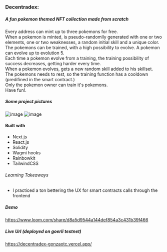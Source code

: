
### Decentradex: 
##### A fun pokemon themed NFT collection made from scratch

Every address can mint up to three pokemons for free. <br>
When a pokemon is minted, is pseudo-randomlly generated with one or two elements, one or two weaknesses, a random initial skill and a unique color.<br>
The pokemons can be trained, with a high possibility to evolve. A pokemon can evolve up to evolution 5.<br>
Each time a pokemon evolve from a training, the training possibility of success decreases, getting harder every time.<br>
When a pokemon evolves, gets a new random skill added to his skillset. <br>
The pokemons needs to rest, so the training function has a cooldown (predifined in the smart contract.) <br>
Only the pokemon owner can train it's pokemons. <br>
Have fun!.



##### Some project pictures

![image](https://user-images.githubusercontent.com/86085168/182061269-38f979f3-10bc-47b5-8f97-ec2ade11edd7.png)
![image](https://user-images.githubusercontent.com/86085168/182061351-3d5d5c1d-e394-46b1-971e-9ffa4fe191c6.png)

#### Built with
 - Next.js
 - React.js
 - Solidity
 - Wagmi hooks
 - Rainbowkit
 - TailwindCSS
 
###### Learning Takeaways
- I practiced a ton bettering the UX for smart contracts calls through the frontend

##### Demo
https://www.loom.com/share/d8a5d9544a144def854a3c431b39f466

##### Live Url (deployed on goerli testnet)
https://decentradex-gonzaotc.vercel.app/
